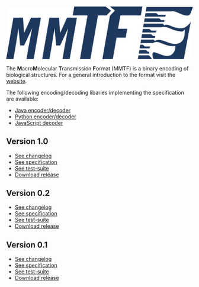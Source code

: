 
[![Logo](mmTF-dark-blue.png)](http://mmtf.rcsb.org/)

The **M**acro**M**olecular **T**ransmission **F**ormat (MMTF) is a binary encoding of biological structures. For a general introduction to the format visit the [website](http://mmtf.rcsb.org/).

The following encoding/decoding libaries implementing the specification are available:

* [Java encoder/decoder](https://github.com/rcsb/mmtf-java)
* [Python encoder/decoder](https://github.com/rcsb/mmtf-python)
* [JavaScript decoder](https://github.com/rcsb/mmtf-javascript)


## Version 1.0

* [See changelog](https://github.com/rcsb/mmtf/releases/tag/v1.0)
* [See specification](https://github.com/rcsb/mmtf/blob/v1.0/spec.md)
* [See test-suite](https://github.com/rcsb/mmtf/blob/v1.0/test-suite)
* [Download release](https://github.com/rcsb/mmtf/archive/v1.0.zip)


## Version 0.2

* [See changelog](https://github.com/rcsb/mmtf/releases/tag/v0.2)
* [See specification](https://github.com/rcsb/mmtf/blob/v0.2/spec.md)
* [See test-suite](https://github.com/rcsb/mmtf/blob/v0.2/test-suite)
* [Download release](https://github.com/rcsb/mmtf/archive/v0.2.zip)


## Version 0.1

* [See changelog](https://github.com/rcsb/mmtf/releases/tag/v0.1)
* [See specification](https://github.com/rcsb/mmtf/blob/v0.1/spec.md)
* [See test-suite](https://github.com/rcsb/mmtf/blob/v0.1/test-suite)
* [Download release](https://github.com/rcsb/mmtf/archive/v0.1.zip)
